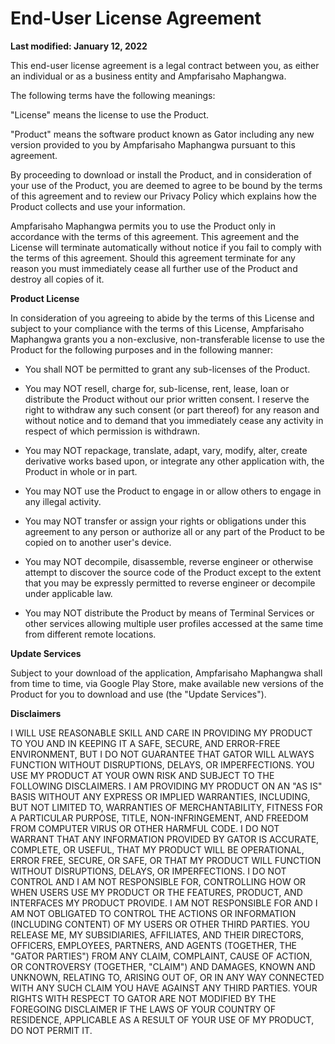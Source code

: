 # End-User License Agreement

 **Last modified: January 12, 2022**

This end-user license agreement is a legal contract between you, as either an individual or as a business entity and Ampfarisaho Maphangwa.  
  
The following terms have the following meanings:  
  
"License" means the license to use the Product.  
  
"Product" means the software product known as Gator including any new version provided to you by Ampfarisaho Maphangwa pursuant to this agreement.  
  
By proceeding to download or install the Product, and in consideration of your use of the Product, you are deemed to agree to be bound by the terms of this agreement and to review our Privacy Policy which explains how the Product collects and use your information.  
  
Ampfarisaho Maphangwa permits you to use the Product only in accordance with the terms of this agreement. This agreement and the License will terminate automatically without notice if you fail to comply with the terms of this agreement. Should this agreement terminate for any reason you must immediately cease all further use of the Product and destroy all copies of it.  

**Product License**

In consideration of you agreeing to abide by the terms of this License and subject to your compliance with the terms of this License, Ampfarisaho Maphangwa grants you a non-exclusive, non-transferable license to use the Product for the following purposes and in the following manner:

*   You shall NOT be permitted to grant any sub-licenses of the Product.  
      
    
*   You may NOT resell, charge for, sub-license, rent, lease, loan or distribute the Product without our prior written consent. I reserve the right to withdraw any such consent (or part thereof) for any reason and without notice and to demand that you immediately cease any activity in respect of which permission is withdrawn.  
      
    
*   You may NOT repackage, translate, adapt, vary, modify, alter, create derivative works based upon, or integrate any other application with, the Product in whole or in part.  
      
    
*   You may NOT use the Product to engage in or allow others to engage in any illegal activity.  
      
    
*   You may NOT transfer or assign your rights or obligations under this agreement to any person or authorize all or any part of the Product to be copied on to another user's device.  
      
    
*   You may NOT decompile, disassemble, reverse engineer or otherwise attempt to discover the source code of the Product except to the extent that you may be expressly permitted to reverse engineer or decompile under applicable law.  
      
    
*   You may NOT distribute the Product by means of Terminal Services or other services allowing multiple user profiles accessed at the same time from different remote locations.  
      
    

**Update Services**

Subject to your download of the application, Ampfarisaho Maphangwa shall from time to time, via Google Play Store, make available new versions of the Product for you to download and use (the "Update Services").

**Disclaimers**

I WILL USE REASONABLE SKILL AND CARE IN PROVIDING MY PRODUCT TO YOU AND IN KEEPING IT A SAFE, SECURE, AND ERROR-FREE ENVIRONMENT, BUT I DO NOT GUARANTEE THAT GATOR WILL ALWAYS FUNCTION WITHOUT DISRUPTIONS, DELAYS, OR IMPERFECTIONS. YOU USE MY PRODUCT AT YOUR OWN RISK AND SUBJECT TO THE FOLLOWING DISCLAIMERS. I AM PROVIDING MY PRODUCT ON AN "AS IS" BASIS WITHOUT ANY EXPRESS OR IMPLIED WARRANTIES, INCLUDING, BUT NOT LIMITED TO, WARRANTIES OF MERCHANTABILITY, FITNESS FOR A PARTICULAR PURPOSE, TITLE, NON-INFRINGEMENT, AND FREEDOM FROM COMPUTER VIRUS OR OTHER HARMFUL CODE. I DO NOT WARRANT THAT ANY INFORMATION PROVIDED BY GATOR IS ACCURATE, COMPLETE, OR USEFUL, THAT MY PRODUCT WILL BE OPERATIONAL, ERROR FREE, SECURE, OR SAFE, OR THAT MY PRODUCT WILL FUNCTION WITHOUT DISRUPTIONS, DELAYS, OR IMPERFECTIONS. I DO NOT CONTROL AND I AM NOT RESPONSIBLE FOR, CONTROLLING HOW OR WHEN USERS USE MY PRODUCT OR THE FEATURES, PRODUCT, AND INTERFACES MY PRODUCT PROVIDE. I AM NOT RESPONSIBLE FOR AND I AM NOT OBLIGATED TO CONTROL THE ACTIONS OR INFORMATION (INCLUDING CONTENT) OF MY USERS OR OTHER THIRD PARTIES. YOU RELEASE ME, MY SUBSIDIARIES, AFFILIATES, AND THEIR DIRECTORS, OFFICERS, EMPLOYEES, PARTNERS, AND AGENTS (TOGETHER, THE "GATOR PARTIES") FROM ANY CLAIM, COMPLAINT, CAUSE OF ACTION, OR CONTROVERSY (TOGETHER, "CLAIM") AND DAMAGES, KNOWN AND UNKNOWN, RELATING TO, ARISING OUT OF, OR IN ANY WAY CONNECTED WITH ANY SUCH CLAIM YOU HAVE AGAINST ANY THIRD PARTIES. YOUR RIGHTS WITH RESPECT TO GATOR ARE NOT MODIFIED BY THE FOREGOING DISCLAIMER IF THE LAWS OF YOUR COUNTRY OF RESIDENCE, APPLICABLE AS A RESULT OF YOUR USE OF MY PRODUCT, DO NOT PERMIT IT.
